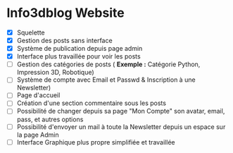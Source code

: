 ﻿# Info3dblog Website

-   [x] Squelette
-   [x] Gestion des posts sans interface
-   [x] Système de publication depuis page admin
-   [x] Interface plus travaillée pour voir les posts
-   [ ] Gestion des catégories de posts ( __Exemple :__ Catégorie Python, Impression 3D, Robotique)
-   [ ] Système de compte avec Email et Passwd & Inscription à une Newsletter)
-   [ ] Page d'accueil
-   [ ] Création d'une section commentaire sous les posts
-   [ ] Possibilité de changer depuis sa page "Mon Compte" son avatar, email, pass, et autres options
-   [ ] Possibilité d'envoyer un mail à toute la Newsletter depuis un espace sur la page Admin
-   [ ] Interface Graphique plus propre simplifiée et travaillée
